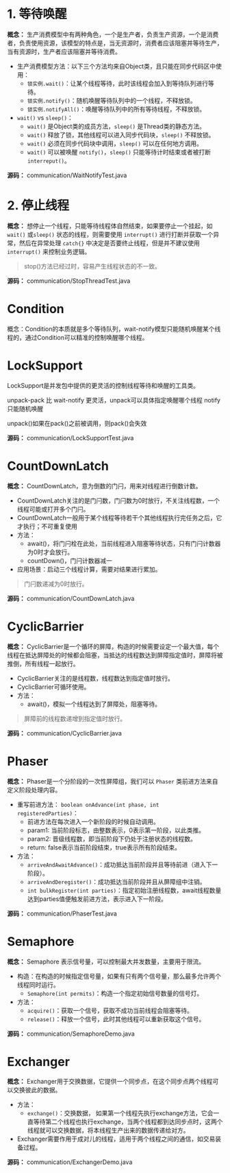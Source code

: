 # 1. 等待唤醒

**概念：** 生产消费模型中有两种角色，一个是生产者，负责生产资源，一个是消费者，负责使用资源，该模型的特点是，当无资源时，消费者应该阻塞并等待生产，当有资源时，生产者应该阻塞并等待消费。
- 生产消费模型方法：以下三个方法均来自Object类，且只能在同步代码区中使用：
    - `锁实例.wait()`：让某个线程等待，此时该线程会加入到等待队列进行等待。
    - `锁实例.notify()`：随机唤醒等待队列中的一个线程，不释放锁。
    - `锁实例.notifyAll()`：唤醒等待队列中的所有等待线程，不释放锁。
- `wait()` vs `sleep()`：
    - `wait()` 是Object类的成员方法，`sleep()` 是Thread类的静态方法。
    - `wait()` 释放了锁，其他线程可以进入同步代码块，`sleep()` 不释放锁。
    - `wait()` 必须在同步代码块中调用，`sleep()` 可以在任何地方调用。
    - `wait()` 可以被唤醒 `notify()`，`sleep()` 只能等待计时结束或者被打断 `interreput()`。

**源码：** communication/WaitNotifyTest.java

# 2. 停止线程

**概念：** 想停止一个线程，只能等待线程体自然结束，如果要停止一个挂起，如 `wait()` 或`sleep()` 状态的线程，则需要使用 `interrupt()` 进行打断并获取一个异常，然后在异常处理 `catch{}` 中决定是否要终止线程，但是并不建议使用 `interrupt()` 来控制业务逻辑。

> stop()方法已经过时，容易产生线程状态的不一致。

**源码：** communication/StopThreadTest.java

# Condition

概念：Condition的本质就是多个等待队列，wait-notify模型只能随机唤醒某个线程的，通过Condition可以精准的控制唤醒哪个线程。

# LockSupport

LockSupport是并发包中提供的更灵活的控制线程等待和唤醒的工具类。

unpack-pack 比 wait-notify 更灵活，unpack可以具体指定唤醒哪个线程
notify只能随机唤醒

unpack()如果在pack()之前被调用，则pack()会失效

**源码：** communication/LockSupportTest.java

# CountDownLatch

**概念：** CountDownLatch，意为倒数的门闩，用来对线程进行倒数计数。
- CountDownLatch关注的是门闩数，门闩数为0时放行，不关注线程数，一个线程可能或打开多个门闩。
- CountDownLatch一般用于某个线程等待若干个其他线程执行完任务之后，它才执行；不可重复使用
- 方法：
    - await()，将门闩栓在此处，当前线程进入阻塞等待状态，只有门闩计数器为0时才会放行。
    - countDown()，门闩计数器减一
- 应用场景：启动三个线程计算，需要对结果进行累加。

> 门闩数递减为0时放行。

**源码：** communication/CountDownLatch.java

# CyclicBarrier

**概念：** CyclicBarrier是一个循环的屏障，构造的时候需要设定一个最大值，每个线程在抵达屏障处的时候都会阻塞，当抵达的线程数达到屏障指定值时，屏障将被推倒，所有线程一起放行。
- CyclicBarrier关注的是线程数，线程数达到指定值时放行。
- CyclicBarrier可循环使用。
- 方法：
    - await()，模拟一个线程达到了屏障处，阻塞等待。

> 屏障前的线程数递增到指定值时放行。

**源码：** communication/CyclicBarrier.java

# Phaser

**概念：** Phaser是一个分阶段的一次性屏障组，我们可以 `Phaser` 类前进方法来自定义阶段处理内容。
- 重写前进方法： `boolean onAdvance(int phase, int registeredParties)`：
    - 前进方法在每次进入一个新阶段的时候自动调用。
    - param1: 当前阶段标志，由整数表示，0表示第一阶段，以此类推。
    - param2: 晋级线程数，即当前阶段下仍处于注册状态的线程数。
    - return: false表示当前阶段结束，true表示所有阶段结束。
- 方法：
    - `arriveAndAwaitAdvance()`：成功抵达当前阶段并且等待前进（进入下一阶段）。
    - `arriveAndDeregister()`：成功抵达当前阶段并且从屏障组中注销。
    - `int bulkRegister(int parties)`：指定初始注册线程数，await线程数量达到parties值便触发前进方法，表示进入下一阶段。
    
**源码：** communication/PhaserTest.java

# Semaphore

**概念：** Semaphore 表示信号量，可以控制最大并发数量，主要用于限流。
- 构造：在构造的时候指定信号量，如果有只有两个信号量，那么最多允许两个线程同时运行。
    - `Semaphore(int permits)`：构造一个指定初始信号数量的信号灯。
- 方法：
    - `acquire()`：获取一个信号，获取不成功当前线程会阻塞等待。
    - `release()`：释放一个信号，此时其他线程可以重新获取这个信号。

**源码：** communication/SemaphoreDemo.java

# Exchanger

**概念：** Exchanger用于交换数据，它提供一个同步点，在这个同步点两个线程可以交换彼此的数据。
- 方法：
    - `exchange()`：交换数据， 如果第一个线程先执行exchange方法，它会一直等待第二个线程也执行exchange，当两个线程都到达同步点时，这两个线程就可以交换数据，将本线程生产出来的数据传递给对方。
- Exchanger需要作用于成对儿的线程，适用于两个线程之间的通信，如交易装备过程。

**源码：** communication/ExchangerDemo.java

